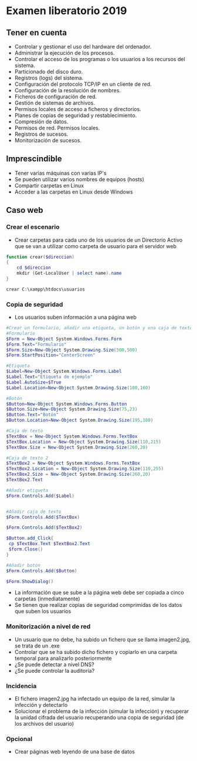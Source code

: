 # Examen liberatorio 2019

## Tener en cuenta
- Controlar y gestionar el uso del hardware del ordenador.
- Administrar la ejecución de los procesos.
- Controlar el acceso de los programas o los usuarios a los recursos del sistema.
- Particionado del disco duro.
- Registros (logs) del sistema.
- Configuración del protocolo TCP/IP en un cliente de red.
- Configuración de la resolución de nombres.
- Ficheros de configuración de red.
- Gestión de sistemas de archivos.
- Permisos locales de acceso a ficheros y directorios.
- Planes de copias de seguridad y restablecimiento.
- Compresión de datos.
- Permisos de red. Permisos locales.
- Registros de sucesos.
- Monitorización de sucesos.

## Imprescindible
- Tener varias máquinas con varias IP's
- Se pueden utilizar varios nombres de equipos (hosts)
- Compartir carpetas en Linux
- Acceder a las carpetas en Linux desde Windows

## Caso web

### Crear el escenario
- Crear carpetas para cada uno de los usuarios de un Directorio Activo que se van a utilizar como carpeta de usuario para el servidor web
```PowerShell
function crear($direccion)
{
    cd $direccion
    mkdir (Get-LocalUser | select name).name
}

crear C:\xampp\htdocs\usuarios
```

### Copia de seguridad
- Los usuarios suben información a una página web
```PowerShell
#Crear un formulario, añadir una etiqueta, un botón y una caja de texto
#Formulario
$Form = New-Object System.Windows.Forms.Form
$Form.Text="Formulario"
$Form.Size=New-Object System.Drawing.Size(500,500)
$Form.StartPosition="CenterScreen"

#Etiqueta
$Label=New-Object System.Windows.Forms.Label
$Label.Text="Etiqueta de ejemplo"
$Label.AutoSize=$True
$Label.Location=New-Object System.Drawing.Size(180,160)

#Botón
$Button=New-Object System.Windows.Forms.Button
$Button.Size=New-Object System.Drawing.Size(75,23)
$Button.Text="Botón"
$Button.Location=New-Object System.Drawing.Size(195,180)

#Caja de texto
$TextBox = New-Object System.Windows.Forms.TextBox
$TextBox.Location = New-Object System.Drawing.Size(110,215)
$TextBox.Size = New-Object System.Drawing.Size(260,20)

#Caja de texto 2
$TextBox2 = New-Object System.Windows.Forms.TextBox
$TextBox2.Location = New-Object System.Drawing.Size(110,255)
$TextBox2.Size = New-Object System.Drawing.Size(260,20)
$TextBox2.Text

#Añadir etiqueta
$Form.Controls.Add($Label)


#Añadir caja de texto
$Form.Controls.Add($TextBox)

$Form.Controls.Add($TextBox2)

$Button.add_Click{
 cp $TextBox.Text $TextBox2.Text
 $form.Close()
}

#Añadir botón
$Form.Controls.Add($Button)

$Form.ShowDialog()
```
- La información que se sube a la página web debe ser copiada a cinco carpetas (inmediatamente)
- Se tienen que realizar copias de seguridad comprimidas de los datos que suben los usuarios

### Monitorización a nivel de red
- Un usuario que no debe, ha subido un fichero que se llama imagen2.jpg, se trata de un .exe
- Controlar que se ha subido dicho fichero y copiarlo en una carpeta temporal para analizarlo posteriormente
- ¿Se puede detectar a nivel DNS?
- ¿Se puede controlar la auditoría?

### Incidencia
- El fichero imagen2.jpg ha infectado un equipo de la red, simular la infección y detectarlo
- Solucionar el problema de la infección (simular la infección) y recuperar la unidad cifrada del usuario recuperando una copia de seguridad (de los archivos del usuario)

### Opcional
- Crear páginas web leyendo de una base de datos

